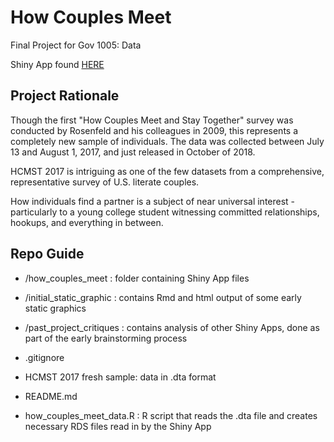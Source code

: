 # How Couples Meet

Final Project for Gov 1005: Data

Shiny App found [HERE](https://shivi-a.shinyapps.io/how_couples_meet/)

Project Rationale
------
Though the first "How Couples Meet and Stay Together" survey was conducted by Rosenfeld and his colleagues in 2009, this represents a completely new sample of individuals. The data was collected between July 13 and August 1, 2017, and just released in October of 2018. 

HCMST 2017 is intriguing as one of the few datasets from a comprehensive, representative survey of U.S. literate couples. 

How individuals find a partner is a subject of near universal interest - particularly to a young college student witnessing committed relationships, hookups, and everything in between. 

Repo Guide
------
+ /how_couples_meet : folder containing Shiny App files  
+ /initial_static_graphic : contains Rmd and html output of some early static graphics  
 
+ /past_project_critiques : contains analysis of other Shiny Apps, done as part of the early brainstorming process   
  
+ .gitignore  
+ HCMST 2017 fresh sample: data in .dta format  
+ README.md  
+ how_couples_meet_data.R : R script that reads the .dta file and creates necessary RDS files read in by the Shiny App  


